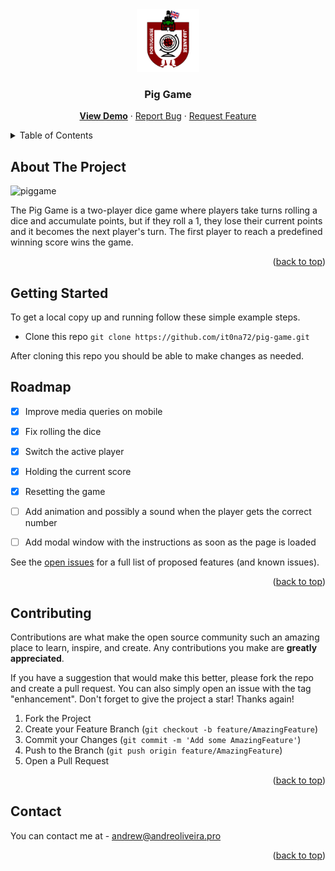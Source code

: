 <div align="center">
  <a href="https://it0na72.github.io/pig-game/">
    <img src="logo.png" alt="Logo" width="100" height="100">
  </a>
<h3 align="center">Pig Game</h3>

  <p align="center">
    <a href="https://it0na72.github.io/pig-game/"><b>View Demo</b></a>
    ·
    <a href="https://github.com/it0na72/pig-game/issues">Report Bug</a>
    ·
    <a href="https://github.com/it0na72/pig-game/issues">Request Feature</a>
  </p>
</div>



<!-- TABLE OF CONTENTS -->
<details>
  <summary>Table of Contents</summary>
  <ol>
    <li>
      <a href="#about-the-project">About The Project</a>
    </li>
    <li>
      <a href="#getting-started">Getting Started</a>
    </li>
    <li><a href="#roadmap">Roadmap</a></li>
    <li><a href="#contributing">Contributing</a></li>
    <li><a href="#contact">Contact</a></li>
  </ol>
</details>



<!-- ABOUT THE PROJECT -->
## About The Project
![piggame](https://github.com/it0na72/pig-game/assets/56265972/ad47ec06-1afd-46b3-9182-ca3bea98343c)

The Pig Game is a two-player dice game where players take turns rolling a dice and accumulate points, but if they roll a 1, they lose their current points and it becomes the next player's turn. The first player to reach a predefined winning score wins the game.

<p align="right">(<a href="#readme-top">back to top</a>)</p>


<!-- GETTING STARTED -->
## Getting Started

To get a local copy up and running follow these simple example steps.
- Clone this repo
```git clone https://github.com/it0na72/pig-game.git```

After cloning this repo you should be able to make changes as needed.

<!-- ROADMAP -->
## Roadmap

- [x] Improve media queries on mobile
- [x] Fix rolling the dice
- [x] Switch the active player
- [x] Holding the current score
- [x] Resetting the game
- [ ] Add animation and possibly a sound when the player gets the correct number
- [ ] Add modal window with the instructions as soon as the page is loaded


See the [open issues](https://github.com/it0na72/pig-game/issues) for a full list of proposed features (and known issues).

<p align="right">(<a href="#readme-top">back to top</a>)</p>


<!-- CONTRIBUTING -->
## Contributing

Contributions are what make the open source community such an amazing place to learn, inspire, and create. Any contributions you make are **greatly appreciated**.

If you have a suggestion that would make this better, please fork the repo and create a pull request. You can also simply open an issue with the tag "enhancement".
Don't forget to give the project a star! Thanks again!

1. Fork the Project
2. Create your Feature Branch (`git checkout -b feature/AmazingFeature`)
3. Commit your Changes (`git commit -m 'Add some AmazingFeature'`)
4. Push to the Branch (`git push origin feature/AmazingFeature`)
5. Open a Pull Request

<p align="right">(<a href="#readme-top">back to top</a>)</p>

<!-- CONTACT -->
## Contact

You can contact me at - andrew@andreoliveira.pro

<p align="right">(<a href="#readme-top">back to top</a>)</p>
